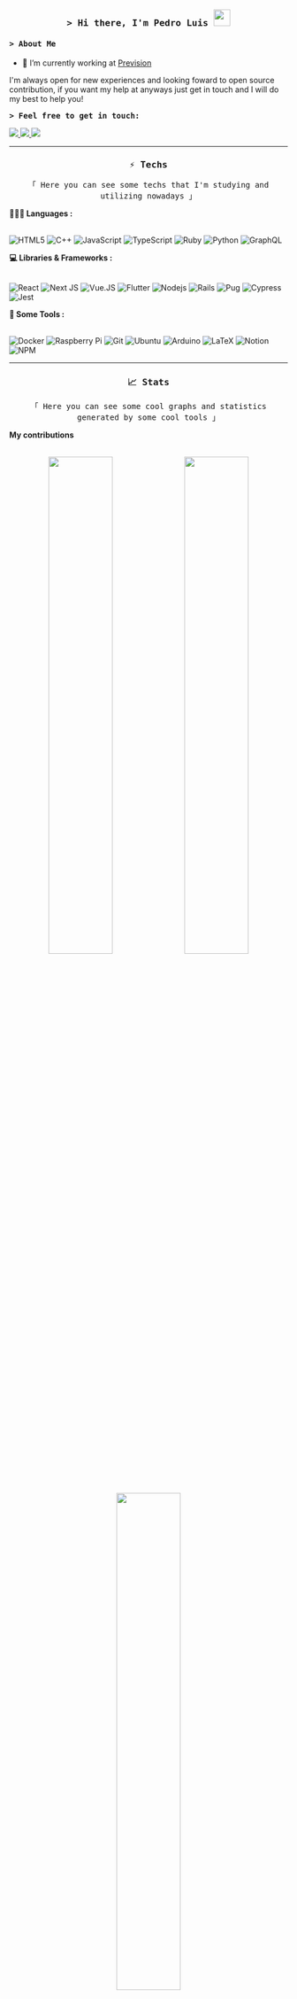 <h3 align="center"><samp>&gt; Hi there, I'm Pedro Luis <img src="/public/waving.gif" height="30px"/></samp></h3>

<h4><samp>&gt; About Me</samp></h4>

- 🔭 I’m currently working at [Prevision](https://www.prevision.com.br/)

I'm always open for new experiences and looking foward to open source contribution, if you want my help at anyways just get in touch and I will do my best to help you!

<b><samp>&gt; Feel free to get in touch: </samp></b>
<p>
<a href="https://www.linkedin.com/in/pedrol3001/">
	<img src="https://img.shields.io/badge/LinkedIn-0077B5?style=for-the-badge&logo=linkedin&logoColor=white" />
</a>
<a href="mailto:pedrolcr@outlook.com">
	<img src="https://img.shields.io/badge/Email_me-D14836?style=for-the-badge&logo=gmail&logoColor=white" />
</a>
<a href="https://discord.com/app" target="_blank">
  <img src="https://img.shields.io/badge/pedrol3001%234211-%237289DA.svg?style=for-the-badge&logo=discord&logoColor=white"/>
</a>
</p>

---

<h3 align="center"><samp> ⚡ Techs </samp></h3>
<p align="center"> <samp>「 Here you can see some techs that I'm studying and utilizing nowadays 」</samp> </p>

<summary><b>🧑🏻‍💻 Languages :</b></summary>
</br>

![HTML5](https://img.shields.io/badge/html5-%23E34F26.svg?style=for-the-badge&logo=html5&logoColor=white)
![C++](https://img.shields.io/badge/c++-%2300599C.svg?style=for-the-badge&logo=c%2B%2B&logoColor=white)
![JavaScript](https://img.shields.io/badge/JavaScript-323330?style=for-the-badge&logo=javascript&logoColor=F7DF1E)
![TypeScript](https://img.shields.io/badge/Typescript-007ACC?style=for-the-badge&logo=typescript&logoColor=white)
![Ruby](https://img.shields.io/badge/Ruby-CC0000?style=for-the-badge&logo=ruby&logoColor=white)
![Python](https://img.shields.io/badge/python-3670A0?style=for-the-badge&logo=python&logoColor=ffdd54)
![GraphQL](https://img.shields.io/badge/-GraphQL-E10098?style=for-the-badge&logo=graphql&logoColor=white)

<summary><b>💻 Libraries & Frameworks :</b></summary>
</br>

![React](https://img.shields.io/badge/React-20232A?style=for-the-badge&logo=react&logoColor=61DAFB)
![Next JS](https://img.shields.io/badge/Next-black?style=for-the-badge&logo=next.js&logoColor=white)
![Vue.JS](https://img.shields.io/badge/Vue.js-35495e?&style=for-the-badge&logo=vue.js)
![Flutter](https://img.shields.io/badge/Flutter-%2302569B.svg?style=for-the-badge&logo=Flutter&logoColor=white)
![Nodejs](https://img.shields.io/badge/Node.js-339933?style=for-the-badge&logo=nodedotjs&logoColor=white)
![Rails](https://img.shields.io/badge/rails-%23CC0000.svg?style=for-the-badge&logo=ruby-on-rails&logoColor=white)
![Pug](https://img.shields.io/badge/Pug-FFF?style=for-the-badge&logo=pug&logoColor=A86454)
![Cypress](https://img.shields.io/badge/-cypress-%23E5E5E5?style=for-the-badge&logo=cypress&logoColor=058a5e)
![Jest](https://img.shields.io/badge/-jest-%23C21325?style=for-the-badge&logo=jest&logoColor=white)

<summary><b>🔧 Some Tools :</b></summary>
</br>
	
![Docker](https://img.shields.io/badge/Docker-007ACC?style=for-the-badge&logo=docker&logoColor=white)
![Raspberry Pi](https://img.shields.io/badge/-RaspberryPi-C51A4A?style=for-the-badge&logo=Raspberry-Pi)
![Git](https://img.shields.io/badge/git-%23F05033.svg?style=for-the-badge&logo=git&logoColor=white)
![Ubuntu](https://img.shields.io/badge/Ubuntu-E95420?style=for-the-badge&logo=ubuntu&logoColor=white)
![Arduino](https://img.shields.io/badge/-Arduino-00979D?style=for-the-badge&logo=Arduino&logoColor=white)
![LaTeX](https://img.shields.io/badge/latex-%23008080.svg?style=for-the-badge&logo=latex&logoColor=white)
![Notion](https://img.shields.io/badge/Notion-%23000000.svg?style=for-the-badge&logo=notion&logoColor=white)
![NPM](https://img.shields.io/badge/npm-CB3837?style=for-the-badge&logo=npm&logoColor=white)


---
<h3 align="center"><samp> 📈 Stats </samp></h3>
<p align="center"> <samp>「 Here you can see some cool graphs and statistics generated by some cool tools 」</samp> </p>

<summary><b>My contributions</b></summary>
</br>
<p align="center">
	<img width="48%" src="https://github-readme-stats.vercel.app/api?username=pedrol3001&show_icons=true&hide_border=true&theme=nord" />
	<img width="48%" src="https://github-readme-streak-stats.herokuapp.com?user=pedrol3001&theme=nord&hide_border=true&date_format=j%20M%5B%20Y%5D)" />
	<img width="48%" src="https://github-readme-stats.vercel.app/api/top-langs/?username=pedrol3001&layout=compact&&hide_border=true&langs_count=5&theme=nord"/>
</p>
	
---

<p align="center">
	<img align="center" src="https://activity-graph.herokuapp.com/graph?username=pedrol3001&hide_border=true&theme=nord" alt="graph">
</p>
	
---

<p align="center">
	<img align="center" src="https://github.com/pedrol3001/pedrol3001/blob/output/github-contribution-grid-snake.svg" alt="snake">
</p>
